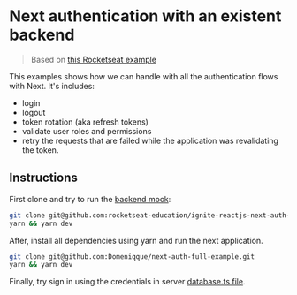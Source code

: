 # Next authentication with an existent backend

> Based on [this Rocketseat example](https://github.com/rocketseat-education/ignite-reactjs-next-auth-jwt)

This examples shows how we can handle with all the authentication flows with Next. It's includes:

- login
- logout
- token rotation (aka refresh tokens)
- validate user roles and permissions
- retry the requests that are failed while the application was revalidating the token.

## Instructions

First clone and try to run the [backend mock](https://github.com/rocketseat-education/ignite-reactjs-auth-backend):

```bash
git clone git@github.com:rocketseat-education/ignite-reactjs-next-auth-jwt.git
yarn && yarn dev
```

After, install all dependencies using yarn and run the next application.

```bash
git clone git@github.com:Domeniqque/next-auth-full-example.git
yarn && yarn dev
```

Finally, try sign in using the credentials in server [database.ts file](https://github.com/rocketseat-education/ignite-reactjs-auth-backend/blob/master/src/database.ts).
